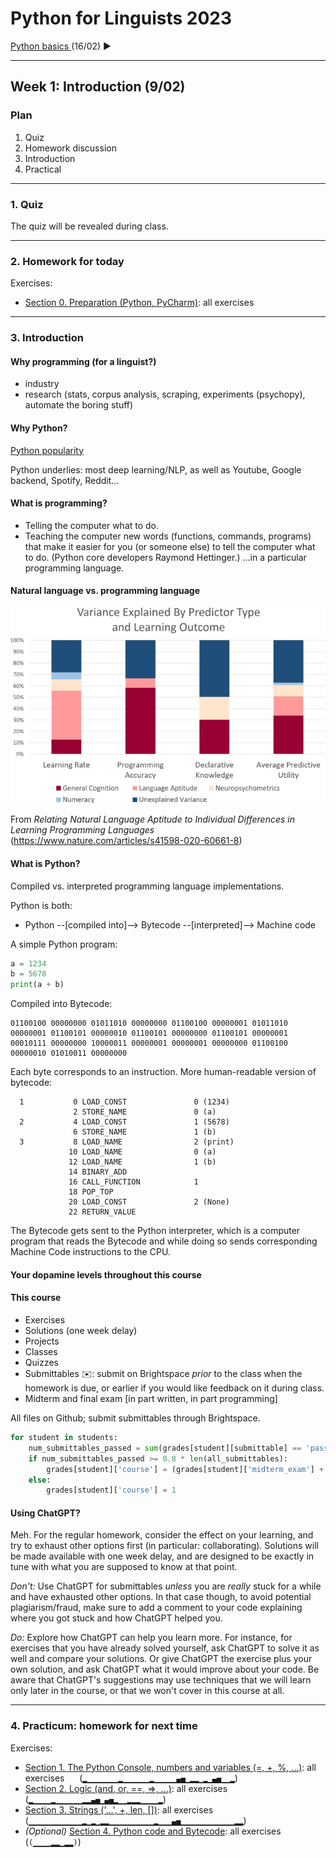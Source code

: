 
# Python for Linguists 2023

[Python basics ](../classes/02_Python_basics.md) (16/02) ►

-------

## Week 1: Introduction (9/02)


### Plan
1. Quiz
2. Homework discussion
3. Introduction
4. Practical


-------

### 1. Quiz

The quiz will be revealed during class.

-------

### 2. Homework for today

Exercises:
- [Section 0. Preparation (Python, PyCharm)](../exercises/00_preparation.md): all exercises

-------

### 3. Introduction


#### Why programming (for a linguist?)

- industry
- research (stats, corpus analysis, scraping, experiments (psychopy), automate the boring stuff)


#### Why Python?

[Python popularity](https://www.youtube.com/watch?v=qQXXI5QFUfw)

Python underlies: most deep learning/NLP, as well as Youtube, Google backend, Spotify, Reddit...

#### What is programming?

- Telling the computer what to do.
- Teaching the computer new words (functions, commands, programs) that make it easier for you (or someone else) to tell the computer what to do.  (Python core developers Raymond Hettinger.)
...in a particular programming language.


#### Natural language vs. programming language


![image from Pratt about language aptitude and learning programming](images/pratt2020_learning.png)

From _Relating Natural Language Aptitude to Individual Differences in Learning Programming Languages_ (https://www.nature.com/articles/s41598-020-60661-8)


#### What is Python?

Compiled vs. interpreted programming language implementations.

Python is both:
- Python --[compiled into]--> Bytecode --[interpreted]--> Machine code

A simple Python program:
```python
a = 1234
b = 5678 
print(a + b)
```

Compiled into Bytecode:
```
01100100 00000000 01011010 00000000 01100100 00000001 01011010 00000001 01100101 00000010 01100101 00000000 01100101 00000001 00010111 00000000 10000011 00000001 00000001 00000000 01100100 00000010 01010011 00000000
```

Each byte corresponds to an instruction. More human-readable version of bytecode:
```
  1           0 LOAD_CONST               0 (1234)
              2 STORE_NAME               0 (a)
  2           4 LOAD_CONST               1 (5678)
              6 STORE_NAME               1 (b)
  3           8 LOAD_NAME                2 (print)
             10 LOAD_NAME                0 (a)
             12 LOAD_NAME                1 (b)
             14 BINARY_ADD
             16 CALL_FUNCTION            1
             18 POP_TOP
             20 LOAD_CONST               2 (None)
             22 RETURN_VALUE
```

The Bytecode gets sent to the Python interpreter, which is a computer program that reads the Bytecode and while doing so sends corresponding Machine Code instructions to the CPU.


#### Your dopamine levels throughout this course





#### This course

- Exercises
- Solutions (one week delay)
- Projects
- Classes
- Quizzes
- Submittables ✉️: submit on Brightspace _prior_ to the class when the homework is due, or earlier if you would like feedback on it during class.
- Midterm and final exam [in part written, in part programming] 

All files on Github; submit submittables through Brightspace.

```python
for student in students:
    num_submittables_passed = sum(grades[student][submittable] == 'pass' for submittable in all_submittables)
    if num_submittables_passed >= 0.8 * len(all_submittables):
        grades[student]['course'] = (grades[student]['midterm_exam'] + grades[student]['final_exam']) / 2
    else:
        grades[student]['course'] = 1
```


#### Using ChatGPT?
Meh. For the regular homework, consider the effect on your learning, and try to exhaust other options first (in particular: collaborating). Solutions will be made available with one week delay, and are designed to be exactly in tune with what you are supposed to know at that point.

_Don't:_ Use ChatGPT for submittables _unless_ you are _really_ stuck for a while and have exhausted other options. In that case though, to avoid potential plagiarism/fraud, make sure to add a comment to your code explaining where you got stuck and how ChatGPT helped you.

_Do:_ Explore how ChatGPT can help you learn more. For instance, for exercises that you have already solved yourself, ask ChatGPT to solve it as well and compare your solutions. Or give ChatGPT the exercise plus your own solution, and ask ChatGPT what it would improve about your code. Be aware that ChatGPT's suggestions may use techniques that we will learn only later in the course, or that we won't cover in this course at all.

-------

### 4. Practicum: homework for next time

Exercises:
- [Section 1. The Python Console, numbers and variables (=, +, %, ...)](../exercises/01_console_and_numbers.md): all exercises&nbsp;&nbsp;&nbsp;&nbsp;&nbsp; (`▂▁▁▁▁▁▁▁▂▁▁▁▁▁▁▂▁▁▁▁▁▄▅▁▂▂▁▂▁▄▅▁▁▂`)
- [Section 2. Logic (and, or, ==, =>, ...)](../exercises/02_logic.md): all exercises&nbsp;&nbsp;&nbsp;&nbsp;&nbsp; (`▂▁▁▁▁▂▁▁▁▁▁▁▂▂▄▅▁▄▅▂▁▁▂▂▂▁▁▁▁▂`)
- [Section 3. Strings ('...', +, len, [])](../exercises/03_strings.md): all exercises&nbsp;&nbsp;&nbsp;&nbsp;&nbsp; (`▁▁▁▁▁▁▁▁▁▁▁▁▂▁▂▁▂▂▁▁▁▁▁▁▁▁▁▁▂▁▁▁▄▅▁▁▁▁▁▁▁▁▁▁▁▁▂▂`)
- _(Optional)_ [Section 4. Python code and Bytecode](../exercises/04_python_and_bytecode.md): all exercises&nbsp;&nbsp;&nbsp;&nbsp;&nbsp; (`(▁▁▁▁▂▂▁▂▂)`)

